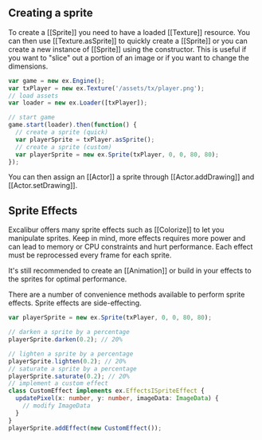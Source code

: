 ## Creating a sprite

To create a [[Sprite]] you need to have a loaded [[Texture]] resource. You can
then use [[Texture.asSprite]] to quickly create a [[Sprite]] or you can create
a new instance of [[Sprite]] using the constructor. This is useful if you
want to "slice" out a portion of an image or if you want to change the dimensions.

```js
var game = new ex.Engine();
var txPlayer = new ex.Texture('/assets/tx/player.png');
// load assets
var loader = new ex.Loader([txPlayer]);

// start game
game.start(loader).then(function() {
  // create a sprite (quick)
  var playerSprite = txPlayer.asSprite();
  // create a sprite (custom)
  var playerSprite = new ex.Sprite(txPlayer, 0, 0, 80, 80);
});
```

You can then assign an [[Actor]] a sprite through [[Actor.addDrawing]] and
[[Actor.setDrawing]].

## Sprite Effects

Excalibur offers many sprite effects such as [[Colorize]] to let you manipulate
sprites. Keep in mind, more effects requires more power and can lead to memory or CPU
constraints and hurt performance. Each effect must be reprocessed every frame for each sprite.

It's still recommended to create an [[Animation]] or build in your effects to the sprites
for optimal performance.

There are a number of convenience methods available to perform sprite effects. Sprite effects are
side-effecting.

```typescript
var playerSprite = new ex.Sprite(txPlayer, 0, 0, 80, 80);

// darken a sprite by a percentage
playerSprite.darken(0.2); // 20%

// lighten a sprite by a percentage
playerSprite.lighten(0.2); // 20%
// saturate a sprite by a percentage
playerSprite.saturate(0.2); // 20%
// implement a custom effect
class CustomEffect implements ex.EffectsISpriteEffect {
  updatePixel(x: number, y: number, imageData: ImageData) {
    // modify ImageData
  }
}
playerSprite.addEffect(new CustomEffect());
```
